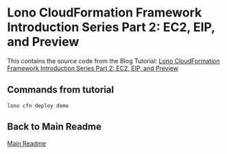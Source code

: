 # Lono CloudFormation Framework Introduction Series Part 2: EC2, EIP, and Preview

This contains the source code from the Blog Tutorial: [Lono CloudFormation Framework Introduction Series Part 2: EC2, EIP, and Preview](...)

## Commands from tutorial

    lono cfn deploy demo

## Back to Main Readme

[Main Readme](https://github.com/tongueroo/lono-cloudformation-examples)
